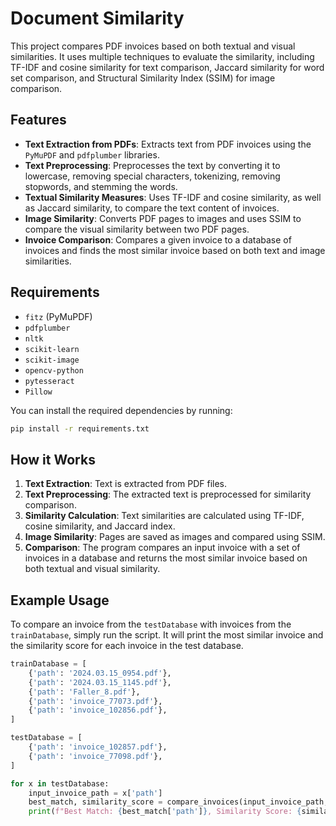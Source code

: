 
# Document Similarity

This project compares PDF invoices based on both textual and visual similarities. It uses multiple techniques to evaluate the similarity, including TF-IDF and cosine similarity for text comparison, Jaccard similarity for word set comparison, and Structural Similarity Index (SSIM) for image comparison.

## Features

- **Text Extraction from PDFs**: Extracts text from PDF invoices using the `PyMuPDF` and `pdfplumber` libraries.
- **Text Preprocessing**: Preprocesses the text by converting it to lowercase, removing special characters, tokenizing, removing stopwords, and stemming the words.
- **Textual Similarity Measures**: Uses TF-IDF and cosine similarity, as well as Jaccard similarity, to compare the text content of invoices.
- **Image Similarity**: Converts PDF pages to images and uses SSIM to compare the visual similarity between two PDF pages.
- **Invoice Comparison**: Compares a given invoice to a database of invoices and finds the most similar invoice based on both text and image similarities.

## Requirements

- `fitz` (PyMuPDF)
- `pdfplumber`
- `nltk`
- `scikit-learn`
- `scikit-image`
- `opencv-python`
- `pytesseract`
- `Pillow`

You can install the required dependencies by running:

```bash
pip install -r requirements.txt
```

## How it Works

1. **Text Extraction**: Text is extracted from PDF files.
2. **Text Preprocessing**: The extracted text is preprocessed for similarity comparison.
3. **Similarity Calculation**: Text similarities are calculated using TF-IDF, cosine similarity, and Jaccard index.
4. **Image Similarity**: Pages are saved as images and compared using SSIM.
5. **Comparison**: The program compares an input invoice with a set of invoices in a database and returns the most similar invoice based on both textual and visual similarity.

## Example Usage

To compare an invoice from the `testDatabase` with invoices from the `trainDatabase`, simply run the script. It will print the most similar invoice and the similarity score for each invoice in the test database.

```python
trainDatabase = [
    {'path': '2024.03.15_0954.pdf'},
    {'path': '2024.03.15_1145.pdf'},
    {'path': 'Faller_8.pdf'},
    {'path': 'invoice_77073.pdf'},
    {'path': 'invoice_102856.pdf'},
]

testDatabase = [
    {'path': 'invoice_102857.pdf'},
    {'path': 'invoice_77098.pdf'},
]

for x in testDatabase: 
    input_invoice_path = x['path']
    best_match, similarity_score = compare_invoices(input_invoice_path, trainDatabase)
    print(f"Best Match: {best_match['path']}, Similarity Score: {similarity_score}")
```

